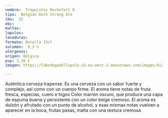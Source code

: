 ```yaml
---
nombre:  Trappistes Rochefort 8
tipo:  Belgian Dark Strong Ale
ibu:  22
ebc:
maltas: 
lupulos: 
levaduras: 
formato: Botella 33cl
volumen:  9,2 %
alergenos: 
origen: Bélgica
pvp: 3,20 €
imagen: https://labodegadellupulo.s3.eu-west-3.amazonaws.com/images/birras/trappistes.jpg

---
```

Auténtica cerveza trapense. Es una cerveza con un sabor fuerte y complejo, así como con un cuerpo firme. El aroma tiene notas de fruta fresca, especias, cuero e higos Color marrón oscuro, que produce una capa de espuma buena y persistente con un color beige cremoso. El aroma es dulzón y afrutado con un punto de alcohol, y esas mismas notas vuelven a aparecer en la boca, frutas pasas, malta con una textura cremosa


